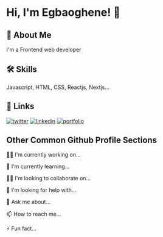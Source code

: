 
# Hi, I'm Egbaoghene! 👋


## 🚀 About Me
I'm a Frontend web developer


## 🛠 Skills
Javascript, HTML, CSS, Reactjs, Nextjs...


## 🔗 Links
[![twitter](https://img.shields.io/badge/twitter-1DA1F2?style=for-the-badge&logo=twitter&logoColor=white)](https://twitter.com/blikefury)
[![linkedin](https://img.shields.io/badge/linkedin-0A66C2?style=for-the-badge&logo=linkedin&logoColor=white)](https://www.linkedin.com/)
[![portfolio](https://img.shields.io/badge/my_portfolio-000?style=for-the-badge&logo=ko-fi&logoColor=white)](https://akonegbaoghene.com/)


## Other Common Github Profile Sections
👩‍💻 I'm currently working on...

🧠 I'm currently learning...

👯‍♀️ I'm looking to collaborate on...

🤔 I'm looking for help with...

💬 Ask me about...

📫 How to reach me...

⚡️ Fun fact...

